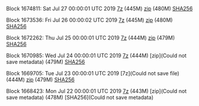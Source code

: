 Block 1674811: Sat Jul 27 00:00:01 UTC 2019 [7z]() (445M) [zip]() (480M) [SHA256]()

Block 1673536: Fri Jul 26 00:00:02 UTC 2019 [7z](https://transfer.sh/zs2Lf/bootstrap.dat.20190726.7z) (445M) [zip](https://transfer.sh/Desxh/bootstrap.dat.20190726.zip) (480M) [SHA256](https://transfer.sh/5husE/sha256.txt)

Block 1672262: Thu Jul 25 00:00:01 UTC 2019 [7z]() (444M) [zip](https://transfer.sh/Xz2Bb/bootstrap.dat.20190725.zip) (479M) [SHA256](https://transfer.sh/ogu1w/sha256.txt)

Block 1670985: Wed Jul 24 00:00:01 UTC 2019 [7z]() (444M) [zip](Could not save metadata) (479M) [SHA256]()

Block 1669705: Tue Jul 23 00:00:01 UTC 2019 [7z](Could not save file) (444M) [zip]() (479M) [SHA256]()

Block 1668423: Mon Jul 22 00:00:01 UTC 2019 [7z]() (443M) [zip](Could not save metadata) (478M) [SHA256](Could not save metadata)

